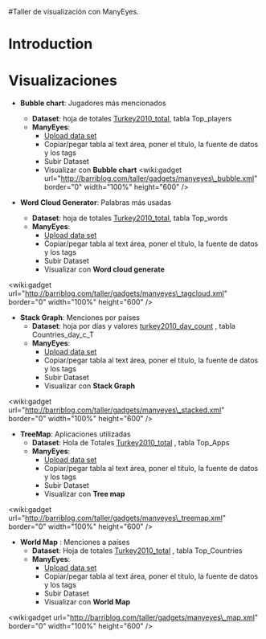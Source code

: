#Taller de visualización con ManyEyes.

# Introduction #

# Visualizaciones #

  * **Bubble chart**: Jugadores más mencionados
    * **Dataset**: hoja de totales [Turkey2010\_total](https://spreadsheets.google.com/ccc?key=0AvqG-02OdbLbdFZKZ3k2clQ2Nkxad1NWZVJSQkJBWGc&hl=en#gid=0), tabla Top\_players
    * **ManyEyes**:
      * [Upload data set](http://manyeyes.alphaworks.ibm.com/manyeyes/datasets/new)
      * Copiar/pegar tabla al text área, poner el título, la fuente de datos y los tags
      * Subir Dataset
      * Visualizar con **Bubble chart**
&lt;wiki:gadget url="http://barriblog.com/taller/gadgets/manyeyes\_bubble.xml" border="0" width="100%" height="600" /&gt;



  * **Word Cloud Generator**: Palabras más usadas
    * **Dataset**: hoja de totales [Turkey2010\_total](https://spreadsheets.google.com/ccc?key=0AvqG-02OdbLbdFZKZ3k2clQ2Nkxad1NWZVJSQkJBWGc&hl=en#gid=0), tabla Top\_words
    * **ManyEyes**:
      * [Upload data set](http://manyeyes.alphaworks.ibm.com/manyeyes/datasets/new)
      * Copiar/pegar tabla al text área, poner el título, la fuente de datos y los tags
      * Subir Dataset
      * Visualizar con **Word cloud generate**

&lt;wiki:gadget url="http://barriblog.com/taller/gadgets/manyeyes\_tagcloud.xml" border="0" width="100%" height="600" /&gt;

  * **Stack Graph**: Menciones por países
    * **Dataset**: hoja por días y valores [turkey2010\_day\_count](https://spreadsheets.google.com/ccc?key=0AvqG-02OdbLbdE41c2RTWkRDdkx5M3NiZHB2WVhELVE&hl=en#gid=0) , tabla Countries\_day\_c\_T
    * **ManyEyes**:
      * [Upload data set](http://manyeyes.alphaworks.ibm.com/manyeyes/datasets/new)
      * Copiar/pegar tabla al text área, poner el título, la fuente de datos y los tags
      * Subir Dataset
      * Visualizar con **Stack Graph**

&lt;wiki:gadget url="http://barriblog.com/taller/gadgets/manyeyes\_stacked.xml" border="0" width="100%" height="600" /&gt;

  * **TreeMap**: Aplicaciones utilizadas
    * **Dataset**: Hola de Totales [Turkey2010\_total](https://spreadsheets.google.com/ccc?key=0AvqG-02OdbLbdFZKZ3k2clQ2Nkxad1NWZVJSQkJBWGc&hl=en#gid=0) , tabla Top\_Apps
    * **ManyEyes**:
      * [Upload data set](http://manyeyes.alphaworks.ibm.com/manyeyes/datasets/new)
      * Copiar/pegar tabla al text área, poner el título, la fuente de datos y los tags
      * Subir Dataset
      * Visualizar con **Tree map**

&lt;wiki:gadget url="http://barriblog.com/taller/gadgets/manyeyes\_treemap.xml" border="0" width="100%" height="600" /&gt;

  * **World Map** : Menciones a países
    * **Dataset**: Hoja de totales [Turkey2010\_total](https://spreadsheets.google.com/ccc?key=0AvqG-02OdbLbdFZKZ3k2clQ2Nkxad1NWZVJSQkJBWGc&hl=en#gid=0) , tabla Top\_Countries
    * **ManyEyes**:
      * [Upload data set](http://manyeyes.alphaworks.ibm.com/manyeyes/datasets/new)
      * Copiar/pegar tabla al text área, poner el título, la fuente de datos y los tags
      * Subir Dataset
      * Visualizar con **World Map**


&lt;wiki:gadget url="http://barriblog.com/taller/gadgets/manyeyes\_map.xml" border="0" width="100%" height="600" /&gt;